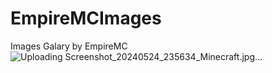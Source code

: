 # EmpireMCImages
Images Galary by EmpireMC
![Uploading Screenshot_20240524_235634_Minecraft.jpg…]()

